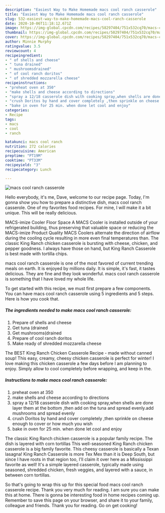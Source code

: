 ```yaml
---
description: "Easiest Way to Make Homemade macs cool ranch casserole"
title: "Easiest Way to Make Homemade macs cool ranch casserole"
slug: 532-easiest-way-to-make-homemade-macs-cool-ranch-casserole
date: 2020-10-06T11:18:12.671Z
image: https://img-global.cpcdn.com/recipes/58297404/751x532cq70/macs-cool-ranch-casserole-recipe-main-photo.jpg
thumbnail: https://img-global.cpcdn.com/recipes/58297404/751x532cq70/macs-cool-ranch-casserole-recipe-main-photo.jpg
cover: https://img-global.cpcdn.com/recipes/58297404/751x532cq70/macs-cool-ranch-casserole-recipe-main-photo.jpg
author: Minnie Murphy
ratingvalue: 3.5
reviewcount: 4
recipeingredient:
- " of shells and cheese"
- " tuna drained"
- " mushroomsdrained"
- " of cool ranch doritos"
- " of shredded mozzarella cheese"
recipeinstructions:
- "preheat oven at 350"
- "make shells and cheese according to directions"
- "spray a 12/18 casserole dish with cooking spray,when shells are done layer them at the bottom ,then add on the tuna and spread evenly.add mushrooms and spread evenly"
- "crush Doritos by hand and cover completely ,then sprinkle on cheese enough to cover or how much you wish"
- "bake in oven for 25 min. when done let cool and enjoy"
categories:
- Recipe
tags:
- macs
- cool
- ranch

katakunci: macs cool ranch 
nutrition: 272 calories
recipecuisine: American
preptime: "PT19M"
cooktime: "PT33M"
recipeyield: "3"
recipecategory: Lunch

---
```



![macs cool ranch casserole](https://img-global.cpcdn.com/recipes/58297404/751x532cq70/macs-cool-ranch-casserole-recipe-main-photo.jpg)

Hello everybody, it's me, Dave, welcome to our recipe page. Today, I'm gonna show you how to prepare a distinctive dish, macs cool ranch casserole. One of my favorites food recipes. For mine, I will make it a bit unique. This will be really delicious.

MACS-imize Cooler Floor Space A MACS Cooler is installed outside of your refrigerated building, thus preserving that valuable space or reducing the MACS-imize Product Quality MACS Coolers alternate the direction of airflow during the cooling cycle resulting in more even final temperatures than. The classic King Ranch chicken casserole is bursting with cheese, chicken, and pepper goodness. I always have those on hand, but King Ranch Casserole is best made with tortilla chips.

macs cool ranch casserole is one of the most favored of current trending meals on earth. It is enjoyed by millions daily. It is simple, it's fast, it tastes delicious. They are fine and they look wonderful. macs cool ranch casserole is something that I have loved my whole life.


To get started with this recipe, we must first prepare a few components. You can have macs cool ranch casserole using 5 ingredients and 5 steps. Here is how you cook that.

<!--inarticleads1-->

##### The ingredients needed to make macs cool ranch casserole:

1. Prepare  of shells and cheese
1. Get  tuna (drained
1. Get  mushrooms(drained
1. Prepare  of cool ranch doritos
1. Make ready  of shredded mozzarella cheese


The BEST King Ranch Chicken Casserole Recipe - made without canned soup! This easy, creamy, cheesy chicken casserole is perfect for winter! I love making this chicken casserole a few days before I am planning to enjoy. Simply allow to cool completely before wrapping, and keep in the. 

<!--inarticleads2-->

##### Instructions to make macs cool ranch casserole:

1. preheat oven at 350
1. make shells and cheese according to directions
1. spray a 12/18 casserole dish with cooking spray,when shells are done layer them at the bottom ,then add on the tuna and spread evenly.add mushrooms and spread evenly
1. crush Doritos by hand and cover completely ,then sprinkle on cheese enough to cover or how much you wish
1. bake in oven for 25 min. when done let cool and enjoy


The classic King Ranch chicken casserole is a popular family recipe. The dish is layered with corn tortillas This well-seasoned King Ranch chicken casserole is a big family favorite. This cheesy casserole is basically a Texan lasagna! King Ranch Casserole is more Tex Mex than it is Deep South, but since I have roots in that region too, I&#39;ll claim it over here as a Mississippi favorite as well! It&#39;s a simple layered casserole, typically made using seasoned, shredded chicken, fresh veggies, and layered with a sauce, in between corn tortillas. 

So that's going to wrap this up for this special food macs cool ranch casserole recipe. Thank you very much for reading. I am sure you can make this at home. There is gonna be interesting food in home recipes coming up. Remember to save this page on your browser, and share it to your family, colleague and friends. Thank you for reading. Go on get cooking!
